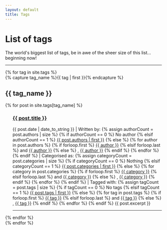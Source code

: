 ```yaml
---
layout: default
title: Tags
---
```

# List of tags
The world's biggest list of tags, be in awe of the sheer size of this list... beginning now!
<hr>
{% for tag in site.tags %}
  <div class="archive-group">
    {% capture tag_name %}{{ tag | first }}{% endcapture %}
    <div id="#{{ tag_name | slugize }}"></div>
    <h2 class="tag-head">{{ tag_name }}</h2>
    <a name="{{ tag_name | slugize }}"></a>
    {% for post in site.tags[tag_name] %}
        <ul>
            <h3><a href="{{ post.url }}">{{ post.title }}</a></h3>
            {{ post.date | date_to_string }} | Written by: 
  {% assign authorCount = post.authors | size %}
    {% if authorCount == 0 %}
        No author
    {% elsif authorCount == 1 %}
    <a href="/authors/{{ post.authors | first }}">{{ post.authors | first }}</a>
        {% else %}
            {% for author in post.authors %}
                {% if forloop.first %}
                    <a href="/authors/{{ author }}">{{ author }}</a>
                {% elsif forloop.last %}
                    and <a href="/authors/{{ author }}">{{ author }}</a>
                {% else %}
                    , <a href="/authors/{{ author }}">{{ author }}</a>
        {% endif %}
    {% endfor %}
{% endif %} | Categorised as: 
{% assign categoryCount = post.categories | size %}
    {% if categoryCount == 0 %}
        Nothing
    {% elsif categoryCount == 1 %}
    <a href="/category/{{ post.categories | first  | downcase }}">{{ post.categories | first }}</a>
        {% else %}
            {% for category in post.categories %}
                {% if forloop.first %}
                    <a href="/category/{{ category | downcase }}">{{ category }}</a>
                {% elsif forloop.last %}
                    and <a href="/category/{{ category | downcase }}">{{ category }}</a>
                {% else %}
                    , <a href="/category/{{ category | downcase }}">{{ category }}</a>
        {% endif %}
    {% endfor %}
{% endif %} | Tagged with:
{% assign tagCount = post.tags | size %}
    {% if tagCount == 0 %}
        No tags
    {% elsif tagCount == 1 %}
    <a href="/tag/#{{ post.tags | first }}">{{ post.tags | first }}</a>
        {% else %}
            {% for tag in post.tags %}
                {% if forloop.first %}
                    <a href="/tag/#{{ tag }}">{{ tag }}</a>
                {% elsif forloop.last %}
                    and <a href="/tag/#{{ tag  }}">{{ tag }}</a>
                {% else %}
                    , <a href="/tag/#{{ tag  }}">{{ tag }}</a>
        {% endif %}
    {% endfor %}
{% endif %}
                {{ post.excerpt }}
      <hr>
      </ul>
    {% endfor %}
  </div>
{% endfor %}
     
